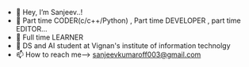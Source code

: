 - 👋 Hey, I’m Sanjeev..!
- 👀 Part time CODER(c/c++/Python) , Part time DEVELOPER ,  part time EDITOR...
- 🌱 Full time LEARNER
- 💞️ DS and AI student at Vignan's institute of information technolgy
- 📫 How to reach me--> sanjeevkumaroff003@gmail.com

<!---
sanjeev003/sanjeev003 is a ✨ special ✨ repository because its `README.md` (this file) appears on your GitHub profile.
You can click the Preview link to take a look at your changes.
--->
